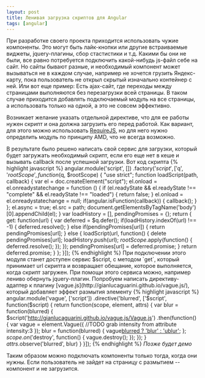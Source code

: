 ```yaml
---
layout: post
title: Ленивая загрузка скриптов для Angular
tags: [angular]
---
```

При разработке своего проекта приходится использовать чужие компоненты. Это могут быть лайк-кнопки или другие встраиваемые виджеты, jquery-плагины, сбор стастистики и т.д. Какими бы они не были, все равно потребуется подключить какой-нибудь js-файл себе на сайт. Но сайты бывают разные, и необходимый компонент может вызываться не в каждом случае, например не хочется грузить Яндекс-карту, пока пользователь не открыл скрытый изначально контейнер с ней.
Или вот еще пример: Есть ajax-сайт, где переходы между страницами выполняются без перезагрузки всей страницы. В таком случае приходится добавлять подключаемый модуль на все страницы, а использовать только на одной, а это не совсем эффективно.

Возникает желание указать отдельной директиве, что для ее работы нужен скрипт и она должна загрузить его перед работой. Как вариант, для этого можно использовать [RequireJS](http://requirejs.org/), но для него нужно определить модуль по принципу AMD, что не всегда возможно.

В результате было решено написать свой сервис для загрузки, который будет загружать необходимый скрипт, если его еще нет в кеше и вызывать callback после успешной загрузки. Вот код скрипта
	{% highlight javascript %}
	angular.module('script', [])
	.factory('$script', ['$q', '$rootScope', function ($q, $rootScope) {
	    "use strict";
	    function loadScript(path, callback) {
    		var el = doc.createElement("script");
			el.onload = el.onreadystatechange = function () {
			  	if (el.readyState && el.readyState !== "complete" && 
			  		el.readyState !== "loaded") {
			    	return false;
			  	}
			  	el.onload = el.onreadystatechange = null;
			  	if(angular.isFunction(callback)) {
			  		callback();
		  		}
			};
			el.async = true;
			el.src = path;
			document.getElementsByTagName('body')[0].appendChild(el);
	    }
	    var loadHistory = [],
	        pendingPromises = {};
	    return {
	        get: function(url) {
	            var deferred = $q.defer();
	            if(loadHistory.indexOf(url) !== -1) {
	                deferred.resolve();
	            }
	            else if(pendingPromises[url]) {
	                return pendingPromises[url];
	            } else {
	                loadScript(url, function() {
	                	delete pendingPromises[url];
                        loadHistory.push(url);
                        $rootScope.$apply(function() {
                            deferred.resolve();
                        });
                    });
	                pendingPromises[url] = deferred.promise;
	            }
	            return deferred.promise;
	        }
	    };
	}]);
	{% endhighlight %}
При подключении этого модуля станет доступен сервис $script, с методом `get`, который принимает url скрипта и возвращает обещание, которое выполняется, когда скрипт загружен. При помощи этого сервиса можно, например лениво обернуть jquery-плагин. Попробуем написать директиву-адаптер к плагину [vague.js](http://gianlucaguarini.github.io/vague.js/), который добавляет эффект размытия элементу
	{% highlight javascript %}	
	angular.module('vague', ['script'])
	.directive('blurred', ['$script', function($script) {
		return function(scope, element, attrs) {
			var blur = function(blurred) {
				$script('http://gianlucaguarini.github.io/vague.js/Vague.js')
					.then(function() {
						var vague = element.Vague({
							//TODO grab intensity from attribute
				        	intensity:3
				    	});
						blur = function(blurred) {
							vague[blurred ? 'blur' : 'ublur']();
						};
						$scope.on('$destroy', function() {
							vague.destroy();
						});
					});
			}
			$attrs.$observe('blurred', blur)
		}
	}]);
	{% endhighlight %}
*Позже будет демо*

Таким образом можно подключать компоненты только тогда, когда они нужны. Если пользователь не зайдет на страницу с размытием -- компонент и не загрузится.